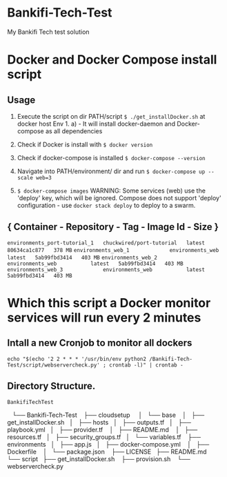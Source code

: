 # Bankifi-Tech-Test
My Bankifi Tech test solution

# Docker and Docker Compose install script

## Usage
1. Execute the script on dir PATH/script `$ ./get_installDocker.sh` at docker host Env
        1. a) - It will install docker-daemon and Docker-compose as all dependencies
2. Check if Docker is install with `$ docker version`
3. Check if docker-compose is installed `$ docker-compose --version`
4. Navigate into PATH/environment/ dir and run `$ docker-compose up --scale web=3`

5. `$ docker-compose images`
WARNING: Some services (web) use the 'deploy' key, which will be ignored. Compose does 
not support 'deploy' configuration - use `docker stack deploy` to deploy to a swarm.

{         Container         -   Repository     -           Tag  -   Image Id   -   Size  }
----------------------------------------------------------------------------------------
`environments_port-tutorial_1   chuckwired/port-tutorial   latest   80634ca1c877   378 MB`
`environments_web_1             environments_web           latest   5ab99fbd3414   403 MB`
`environments_web_2             environments_web           latest   5ab99fbd3414   403 MB`
`environments_web_3             environments_web           latest   5ab99fbd3414   403 MB`


# Which this script a Docker monitor services will run every 2 minutes

## Intall a new Cronjob to monitor all dockers

`echo "$(echo '2 2 * * * '/usr/bin/env python2 /Bankifi-Tech-Test/script/webservercheck.py' ; crontab -l)" | crontab -`

## Directory Structure.

    BankifiTechTest
    └── Bankifi-Tech-Test
        ├── cloudsetup
        │   └── base
        │       ├── get_installDocker.sh
        │       ├── hosts
        │       ├── outputs.tf
        │       ├── playbook.yml
        │       ├── provider.tf
        │       ├── README.md
        │       ├── resources.tf
        │       ├── security_groups.tf
        │       └── variables.tf
        ├── environments
        │   ├── app.js
        │   ├── docker-compose.yml
        │   ├── Dockerfile
        │   └── package.json
        ├── LICENSE
        ├── README.md
        └── script
           ├── get_installDocker.sh
            ├── provision.sh
            └── webservercheck.py

